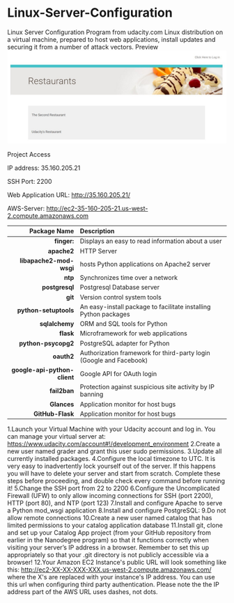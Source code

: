 # Linux-Server-Configuration
Linux Server Configuration Program from udacity.com
Linux distribution on a virtual machine, prepared to host web applications, install updates and securing it from a number of attack vectors.
Preview
![index](index.jpg)


Project Access

IP address: 35.160.205.21

SSH Port: 2200

Web Application URL: http://35.160.205.21/

AWS-Server: http://ec2-35-160-205-21.us-west-2.compute.amazonaws.com


  Package Name | Description
  --------------: | :------------
  **finger:** | Displays an easy to read information about a user
  **apache2** | HTTP Server
  **libapache2-mod-wsgi** | hosts Python applications on Apache2 server
  **ntp** | Synchronizes time over a network
  **postgresql** | Postgresql Database server
  **git** | Version control system tools
  **python-setuptools** | An easy-install package to facilitate installing Python packages
  **sqlalchemy** | ORM and SQL tools for Python
  **flask** | Microframework for web applications
  **python-psycopg2** | PostgreSQL adapter for Python
  **oauth2** | Authorization framework for third-party login (Google and Facebook)
  **google-api-python-client** | Google API for OAuth login
  **fail2ban** | Protection against suspicious site activity by IP banning
  **Glances** | Application monitor for host bugs
  **GitHub-Flask** | Application monitor for host bugs




1.Launch your Virtual Machine with your Udacity account and log in. 
You can manage your virtual server at: https://www.udacity.com/account#!/development_environment
2.Create a new user named grader and grant this user sudo permissions.
3.Update all currently installed packages.
4.Configure the local timezone to UTC.
It is very easy to inadvertently lock yourself out of the server. If this happens you will have to delete your server and start from scratch. Complete these steps before proceeding, and double check every command before running it!
5.Change the SSH port from 22 to 2200
6.Configure the Uncomplicated Firewall (UFW) to only allow incoming connections for SSH (port 2200), HTTP (port 80), and NTP (port 123)
7.Install and configure Apache to serve a Python mod_wsgi application
8.Install and configure PostgreSQL:
9.Do not allow remote connections
10.Create a new user named catalog that has limited permissions to your catalog application database
11.Install git, clone and set up your Catalog App project (from your GitHub repository from earlier in the Nanodegree program) so that it functions correctly when visiting your server’s IP address in a browser. Remember to set this up appropriately so that your .git directory is not publicly accessible via a browser!
12.Your Amazon EC2 Instance's public URL will look something like this: http://ec2-XX-XX-XXX-XXX.us-west-2.compute.amazonaws.com/ where the X's are replaced with your instance's IP address. You can use this url when configuring third party authentication. Please note the the IP address part of the AWS URL uses dashes, not dots.
